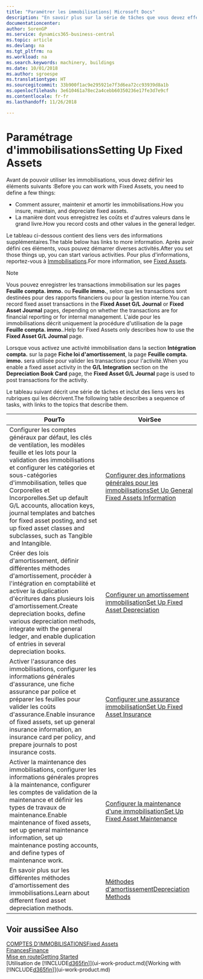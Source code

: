```yaml
---
title: "Paramétrer les immobilisations| Microsoft Docs"
description: "En savoir plus sur la série de tâches que vous devez effectuer pour configurer les immobilisations, telles que les machines ou les bâtiments."
documentationcenter: 
author: SorenGP
ms.service: dynamics365-business-central
ms.topic: article
ms.devlang: na
ms.tgt_pltfrm: na
ms.workload: na
ms.search.keywords: machinery, buildings
ms.date: 10/01/2018
ms.author: sgroespe
ms.translationtype: HT
ms.sourcegitcommit: 33b900f1ac9e295921e7f3d6ea72cc93939d8a1b
ms.openlocfilehash: 3e610461a78ec2a4cebb60350236e17fe3d7e9cf
ms.contentlocale: fr-fr
ms.lasthandoff: 11/26/2018

---
```

# <a name="setting-up-fixed-assets"></a><span data-ttu-id="4a05c-103">Paramétrage d'immobilisations</span><span class="sxs-lookup"><span data-stu-id="4a05c-103">Setting Up Fixed Assets</span></span>
<span data-ttu-id="4a05c-104">Avant de pouvoir utiliser les immobilisations, vous devez définir les éléments suivants :</span><span class="sxs-lookup"><span data-stu-id="4a05c-104">Before you can work with Fixed Assets, you need to define a few things:</span></span>  

* <span data-ttu-id="4a05c-105">Comment assurer, maintenir et amortir les immobilisations.</span><span class="sxs-lookup"><span data-stu-id="4a05c-105">How you insure, maintain, and depreciate fixed assets.</span></span>  
* <span data-ttu-id="4a05c-106">La manière dont vous enregistrez les coûts et d'autres valeurs dans le grand livre.</span><span class="sxs-lookup"><span data-stu-id="4a05c-106">How you record costs and other values in the general ledger.</span></span>  

<span data-ttu-id="4a05c-107">Le tableau ci-dessous contient des liens vers des informations supplémentaires.</span><span class="sxs-lookup"><span data-stu-id="4a05c-107">The table below has links to more information.</span></span> <span data-ttu-id="4a05c-108">Après avoir défini ces éléments, vous pouvez démarrer diverses activités.</span><span class="sxs-lookup"><span data-stu-id="4a05c-108">After you set those things up, you can start various activities.</span></span> <span data-ttu-id="4a05c-109">Pour plus d'informations, reportez-vous à [Immobilisations](fa-manage.md).</span><span class="sxs-lookup"><span data-stu-id="4a05c-109">For more information, see [Fixed Assets](fa-manage.md).</span></span>  

> [!NOTE]  
>   <span data-ttu-id="4a05c-110">Vous pouvez enregistrer les transactions immobilisation sur les pages **Feuille compta. immo.** ou **Feuille immo.**, selon que les transactions sont destinées pour des rapports financiers ou pour la gestion interne.</span><span class="sxs-lookup"><span data-stu-id="4a05c-110">You can record fixed asset transactions in the **Fixed Asset G/L Journal** or **Fixed Asset Journal** pages, depending on whether the transactions are for financial reporting or for internal management.</span></span> <span data-ttu-id="4a05c-111">L'aide pour les immobilisations décrit uniquement la procédure d'utilisation de la page **Feuille compta. immo.**.</span><span class="sxs-lookup"><span data-stu-id="4a05c-111">Help for Fixed Assets only describes how to use the **Fixed Asset G/L Journal** page.</span></span>  

<span data-ttu-id="4a05c-112">Lorsque vous activez une activité immobilisation dans la section **Intégration compta.** sur la page **Fiche loi d'amortissement**, la page **Feuille compta. immo.** sera utilisée pour valider les transactions pour l'activité.</span><span class="sxs-lookup"><span data-stu-id="4a05c-112">When you enable a fixed asset activity in the **G/L Integration** section on the **Depreciation Book Card** page, the **Fixed Asset G/L Journal** page is used to post transactions for the activity.</span></span>

<span data-ttu-id="4a05c-113">Le tableau suivant décrit une série de tâches et inclut des liens vers les rubriques qui les décrivent.</span><span class="sxs-lookup"><span data-stu-id="4a05c-113">The following table describes a sequence of tasks, with links to the topics that describe them.</span></span>  

| <span data-ttu-id="4a05c-114">Pour</span><span class="sxs-lookup"><span data-stu-id="4a05c-114">To</span></span> | <span data-ttu-id="4a05c-115">Voir</span><span class="sxs-lookup"><span data-stu-id="4a05c-115">See</span></span> |
| --- | --- |
| <span data-ttu-id="4a05c-116">Configurer les comptes généraux par défaut, les clés de ventilation, les modèles feuille et les lots pour la validation des immobilisations et configurer les catégories et sous-catégories d'immobilisation, telles que Corporelles et Incorporelles.</span><span class="sxs-lookup"><span data-stu-id="4a05c-116">Set up default G/L accounts, allocation keys, journal templates and batches for fixed asset posting, and set up fixed asset classes and subclasses, such as Tangible and Intangible.</span></span> |[<span data-ttu-id="4a05c-117">Configurer des informations générales pour les immobilisations</span><span class="sxs-lookup"><span data-stu-id="4a05c-117">Set Up General Fixed Assets Information</span></span>](fa-how-setup-general.md) |
| <span data-ttu-id="4a05c-118">Créer des lois d'amortissement, définir différentes méthodes d'amortissement, procéder à l'intégration en comptabilité et activer la duplication d'écritures dans plusieurs lois d'amortissement.</span><span class="sxs-lookup"><span data-stu-id="4a05c-118">Create depreciation books, define various depreciation methods, integrate with the general ledger, and enable duplication of entries in several depreciation books.</span></span> |[<span data-ttu-id="4a05c-119">Configurer un amortissement immobilisation</span><span class="sxs-lookup"><span data-stu-id="4a05c-119">Set Up Fixed Asset Depreciation</span></span>](fa-how-setup-depreciation.md) |
| <span data-ttu-id="4a05c-120">Activer l'assurance des immobilisations, configurer les informations générales d'assurance, une fiche assurance par police et préparer les feuilles pour valider les coûts d'assurance.</span><span class="sxs-lookup"><span data-stu-id="4a05c-120">Enable insurance of fixed assets, set up general insurance information, an insurance card per policy, and prepare journals to post insurance costs.</span></span> |[<span data-ttu-id="4a05c-121">Configurer une assurance immobilisation</span><span class="sxs-lookup"><span data-stu-id="4a05c-121">Set Up Fixed Asset Insurance</span></span>](fa-how-setup-insurance.md) |
| <span data-ttu-id="4a05c-122">Activer la maintenance des immobilisations, configurer les informations générales propres à la maintenance, configurer les comptes de validation de la maintenance et définir les types de travaux de maintenance.</span><span class="sxs-lookup"><span data-stu-id="4a05c-122">Enable maintenance of fixed assets, set up general maintenance information, set up maintenance posting accounts, and define types of maintenance work.</span></span> |[<span data-ttu-id="4a05c-123">Configurer la maintenance d'une immobilisation</span><span class="sxs-lookup"><span data-stu-id="4a05c-123">Set Up Fixed Asset Maintenance</span></span>](fa-how-setup-maintenance.md) |
| <span data-ttu-id="4a05c-124">En savoir plus sur les différentes méthodes d'amortissement des immobilisations.</span><span class="sxs-lookup"><span data-stu-id="4a05c-124">Learn about different fixed asset depreciation methods.</span></span> |[<span data-ttu-id="4a05c-125">Méthodes d'amortissement</span><span class="sxs-lookup"><span data-stu-id="4a05c-125">Depreciation Methods</span></span>](fa-depreciation-methods.md) |

## <a name="see-also"></a><span data-ttu-id="4a05c-126">Voir aussi</span><span class="sxs-lookup"><span data-stu-id="4a05c-126">See Also</span></span>
[<span data-ttu-id="4a05c-127">COMPTES D'IMMOBILISATIONS</span><span class="sxs-lookup"><span data-stu-id="4a05c-127">Fixed Assets</span></span>](fa-manage.md)  
[<span data-ttu-id="4a05c-128">Finances</span><span class="sxs-lookup"><span data-stu-id="4a05c-128">Finance</span></span>](finance.md)  
[<span data-ttu-id="4a05c-129">Mise en route</span><span class="sxs-lookup"><span data-stu-id="4a05c-129">Getting Started</span></span>](product-get-started.md)  
<span data-ttu-id="4a05c-130">[Utilisation de [!INCLUDE[d365fin](includes/d365fin_md.md)]](ui-work-product.md)</span><span class="sxs-lookup"><span data-stu-id="4a05c-130">[Working with [!INCLUDE[d365fin](includes/d365fin_md.md)]](ui-work-product.md)</span></span>

